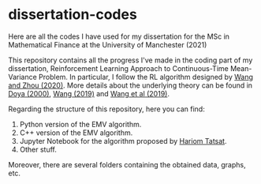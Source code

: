 # dissertation-codes
Here are all the codes I have used for my dissertation for the MSc in Mathematical Finance at the University of Manchester (2021)

This repository contains all the progress I've made in the coding part of my dissertation, Reinforcement Learning Approach to Continuous-Time Mean-Variance Problem.
In particular, I follow the RL algorithm designed by [Wang and Zhou (2020)](https://onlinelibrary.wiley.com/doi/abs/10.1111/mafi.12281). More details about the underlying theory can be found in [Doya (2000)](http://citeseerx.ist.psu.edu/viewdoc/download?doi=10.1.1.385.8303&rep=rep1&type=pdf), [Wang (2019)](https://arxiv.org/pdf/1907.11718.pdf) and [Wang et al (2019)](https://jmlr.org/papers/v21/19-144.html).

Regarding the structure of this repository, here you can find:

1. Python version of the EMV algorithm.
2. C++ version of the EMV algorithm.
3. Jupyter Notebook for the algorithm proposed by [Hariom Tatsat](https://github.com/tatsath/fin-ml).
4. Other stuff.

Moreover, there are several folders containing the obtained data, graphs, etc.
